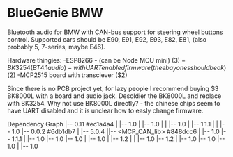# BlueGenie BMW
Bluetooth audio for BMW with CAN-bus support for steering wheel buttons control. Supported cars should be E90, E91, E92, E93, E82, E81, (also probably 5, 7-series, maybe E46).  

Hardware thingies:
-ESP8266 - (can be Node MCU mini) ($3)
-BK3254 (BT4.1 audio) - with UART enabled firmware (the ebay ones should be ok) ($2)
-MCP2515 board with transciever ($2)

Since there is no PCB project yet, for lazy people I recommend buying $3 BK8000L with a board and audio jack. Desoldier the BK8000L and replace with BK3254. Why not use BK8000L directly? - the chinese chips seem to have UART disabled and it is unclear how to easly change firmware. 


Dependency Graph
|-- <WifiManager> 0.11 #ec1a4a4
|   |-- <ESP8266WiFi> 1.0
|   |-- <ESP8266WebServer> 1.0
|   |   |-- <ESP8266WiFi> 1.0
|   |-- <DNSServer> 1.1.1
|   |   |-- <ESP8266WiFi> 1.0
|-- <BK3254> 0.0.2 #6db1db7
|   |-- <EspSoftwareSerial> 5.0.4
||-- <MCP_CAN_lib> #848dcc6
|   |-- <SPI> 1.0
|-- <DNSServer> 1.1.1
|   |-- <ESP8266WiFi> 1.0
|-- <ESP8266WiFi> 1.0
|-- <ArduinoOTA> 1.0
|   |-- <ESP8266WiFi> 1.0
|   |-- <ESP8266mDNS> 1.2
|   |   |-- <ESP8266WiFi> 1.0
|-- <ESP8266mDNS> 1.2
|   |-- <ESP8266WiFi> 1.0
|-- <SPI> 1.0
|-- <ESP8266WebServer> 1.0
|   |-- <ESP8266WiFi> 1.0
